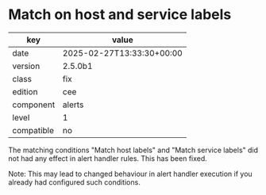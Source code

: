 [//]: # (werk v2)
# Match on host and service labels

key        | value
---------- | ---
date       | 2025-02-27T13:33:30+00:00
version    | 2.5.0b1
class      | fix
edition    | cee
component  | alerts
level      | 1
compatible | no

The matching conditions "Match host labels" and "Match service labels" did not
had any effect in alert handler rules.
This has been fixed.

Note:
This may lead to changed behaviour in alert handler execution if you already
had configured such conditions.
